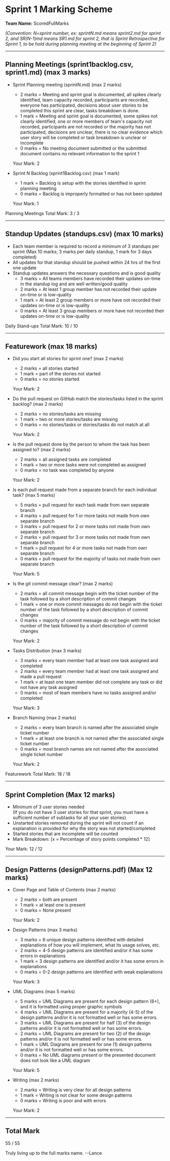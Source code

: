 # Sprint 1 Marking Scheme

**Team Name:** ScoredFullMarks

*(Convention: N=sprint number, ex: sprintN.md means sprint2.md for sprint 2, and SR(N-1)md means SR1.md for sprint 2, that is Sprint Retrospective for Sprint 1, to be hold during planning meeting at the beginning of Sprint 2)*

---
## Planning Meetings (sprint1backlog.csv, sprint1.md) (max 3 marks)

  - Sprint Planning meeting (sprintN.md) (max 2 marks)
    - 2 marks = Meeting and sprint goal is documented, all spikes clearly identified, team capacity recorded, participants are recorded, everyone has participated, decisions about user stories to be completed this sprint are clear, tasks breakdown is done.
    - 1 mark = Meeting and sprint goal is documented, some spikes not clearly identified, one or more members of team's capacity not recorded, participants are not recorded or the majority has not participated, decisions are unclear,
    there is no clear evidence which user story will be completed or task breakdown is unclear or incomplete
    - 0 marks = No meeting document submitted or the submitted document contains no relevant information to the sprint 1

    Your Mark: 2


  - Sprint N Backlog (sprint1Backlog.csv) (max 1 mark)
    - 1 mark = Backlog is setup with the stories identified in sprint planning meeting
    - 0 marks = Backlog is improperly formatted or has not been updated

    Your Mark: 1

  Planning Meetings Total Mark: 3 / 3


---
## Standup Updates (standups.csv) (max 10 marks)
  - Each team member is required to record a minimum of 3 standups per sprint (Max 10 marks; 3 marks per daily standup, 1 mark for 3 days completed)
  - All updates for that standup should be pushed within 24 hrs of the first one update
  - Standup updates answers the necessary questions and is good quality
    - 3 marks = All teams members have recorded their updates on-time in the standup log and are well written/good quality
    - 2 marks = At least 1 group member has not recorded their update on-time or is low-quality
    - 1 mark  = At least 2 group members or more have not recorded their updates on-time or is low-quality
    - 0 marks = At least 3 group members or more have not recorded their updates on-time or is low-quality

  Daily Stand-ups Total Mark: 10 / 10

---
## Featurework  (max 18 marks) 
  - Did you start all stories for sprint one? (max 2 marks)
    - 2 marks = all stories started
    - 1 mark  = part of the stories not started
    - 0 marks = no stories started

    Your Mark: 2

  - Do the pull request on GitHub match the stories/tasks listed in the sprint backlog? (max 2 marks)
    - 2 marks = no stories/tasks are missing
    - 1 mark  = two or more stories/tasks are missing
    - 0 marks = no stories/tasks or stories/tasks do not match at all

    Your Mark: 2

  - Is the pull request done by the person to whom the task has been assigned to?  (max 2 marks)
    - 2 marks = all assigned tasks are completed
    - 1 mark  = two or more tasks were not completed as assigned
    - 0 marks = no task was completed by anyone

    Your Mark: 2

  - Is each pull request made from a separate branch for each individual task? (max 5 marks)
    - 5 marks = pull request for each task made from own separate branch
    - 4 marks = pull request for 1 or more tasks not made from own separate branch
    - 3 marks = pull request for 2 or more tasks not made from own separate branch
    - 2 marks = pull request for 3 or more tasks not made from own separate branch
    - 1 mark  = pull request for 4 or more tasks not made from own separate branch
    - 0 marks = pull request for the majority of tasks not made from own separate branch

    Your Mark: 5

  - Is the git commit message clear? (max 2 marks)
    - 2 marks = all commit message begin with the ticket number of the task followed by a short description of commit changes
    - 1 mark  = one or more commit messages do not begin with the ticket number of the task followed by a short description of commit changes
    - 0 marks = majority of commit message do not begin with the ticket number of the task followed by a short description of commit changes

    Your Mark: 2

  - Tasks Distribution (max 3 marks)
    - 3 marks = every team member had at least one task assigned and completed
    - 2 marks = every team member had at least one task assigned and made a pull request
    - 1 mark  = at least one team member did not complete any task or did not have any task assigned
    - 0 marks = most of team members have no tasks assigned and/or completed

    Your Mark: 3

  - Branch Naming (max 2 marks)
    - 2 marks = every team branch is named after the associated single ticket number
    - 1 mark  = at least one branch is not named after the associated single ticket number
    - 0 marks = most branch names are not named after the associated single ticket number

    Your Mark: 2

Featurework Total Mark: 18 / 18

---
## Sprint Completion (Max 12 marks) 
  - Minimum of 3 user stories needed  
    (If you do not have 3 user stories for that sprint, you must have a sufficient number of subtasks for all your user stories)
  - Unstarted stories removed during the sprint will not count if an explanation is provided for why the story was not started/completed
  - Started stories that are incomplete will be counted
  - Mark Breakdown: [x = Percentage of story points completed * 12]

  Your Mark: 12 / 12

---
## Design Patterns (designPatterns.pdf) (Max 12 marks)

  - Cover Page and Table of Contents (max 2 marks)
    - 2 marks = both are present
    - 1 mark  = at least one is present
    - 0 marks = None present

    Your Mark: 2

  - Design Patterns (max 3 marks)
    - 3 marks = 6 unique design patterns identified with detailed explanations of how you will implement, what its usage solves, etc.
    - 2 marks = 4-5 design patterns are identified and/or it has some errors in explanations
    - 1 mark  = 3 design patterns are identified and/or it has some errors in explanations
    - 0 marks = 0-2 design patterns are identified with weak explanations

    Your Mark: 3

  - UML Diagrams (max 5 marks)
    - 5 marks = UML Diagrams are present for each design pattern (6+), and it is formatted using proper graphic symbols
    - 4 marks = UML Diagrams are present for a majority (4-5) of the design patterns and/or it is not formatted well or has some errors.
    - 3 marks = UML Diagrams are present for half (3) of the design patterns and/or it is not formatted well or has some errors.
    - 2 marks = UML Diagrams are present for two (2) of the design patterns and/or it is not formatted well or has some errors.
    - 1 mark  = UML Diagrams are present for one (1) design patterns and/or it is not formatted well or has some errors.
    - 0 marks = No UML diagrams present or the presented document does not look like a UML diagram

    Your Mark: 5

  - Writing (max 2 marks) 
    - 2 marks = Writing is very clear for all design patterns
    - 1 mark  = Writing is not clear for some design patterns
    - 0 marks = Writing is poor and with errors

    Your Mark: 2

---


## Total Mark

55 / 55

Truly living up to the full marks name.
--Lance
